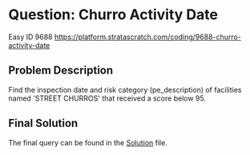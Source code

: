 # Question: Churro Activity Date
Easy ID 9688
https://platform.stratascratch.com/coding/9688-churro-activity-date

## Problem Description
Find the inspection date and risk category (pe_description) of facilities named 'STREET CHURROS' that received a score below 95.

## Final Solution
The final query can be found in the [Solution](./solution.sql) file.